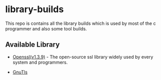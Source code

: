 # library-builds

This repo is contains all the library builds which is used by most of the c programmer and also some tool builds.


## Available Library 

- [Openssl(v1.3.9)](https://github.com/openssl/openssl.git) - The open-source ssl library widely used by every system and programmers.   

 
- [GnuTls](https://gitlab.com/gnutls/gnutls.git)
